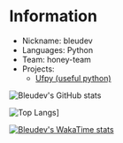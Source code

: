 # Information
- Nickname: bleudev
- Languages: Python
- Team: honey-team
- Projects:
  - [Ufpy (useful python)](https://github.com/honey-team/ufpy)

![Bleudev's GitHub stats](https://github-readme-stats.vercel.app/api?username=bleudev&show_icons=true&theme=transparent)

![Top Langs](https://github-readme-stats.vercel.app/api/top-langs/?username=bleudev&layout=compact&theme=transparent)]

[![Bleudev's WakaTime stats](https://github-readme-stats.vercel.app/api/wakatime?username=bleudev&layout=compact&theme=transparent)](https://wakatime.com/@bleudev)

